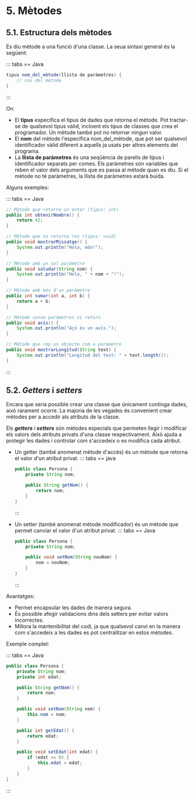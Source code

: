 # 5. Mètodes

## 5.1. Estructura dels mètodes

Es diu mètode a una funció d'una classe. La seua sintaxi general és la següent:

::: tabs
== Java

```java
tipus nom_del_mètode(llista de paràmetres) {
    // cos del mètode
}
```

:::

On:

- El **tipus** especifica el tipus de dades que retorna el mètode. Pot tractar-se de qualsevol tipus vàlid, incloent els tipus de classes que crea el programador. Un mètode també pot no retornar ningun valor.
- El **nom** del mètode l'especifica nom_del_mètode, que pot ser qualsevol identificador vàlid diferent a aquells ja usats per altres elements del programa.
- La **llista de paràmetres** és una seqüència de parells de tipus i identificador separats per comes. Els paràmetres són variables que reben el valor dels arguments que es passa al mètode quan es diu. Si el mètode no té paràmetres, la llista de paràmetres estarà buida.

Alguns exemples:

::: tabs
== Java

```java
// Mètode que retorna un enter (tipus: int)
public int obtenirNombre() {
    return 42;
}

// Mètode que no retorna res (tipus: void)
public void mostrarMissatge() {
    System.out.println("Hola, món!");
}

// Mètode amb un sol paràmetre
public void saludar(String nom) {
    System.out.println("Hola, " + nom + "!");
}

// Mètode amb més d'un paràmetre
public int sumar(int a, int b) {
    return a + b;
}

// Mètode sense paràmetres ni retorn
public void avís() {
    System.out.println("Açò és un avís.");
}

// Mètode que rep un objecte com a paràmetre
public void mostrarLongitud(String text) {
    System.out.println("Longitud del text: " + text.length());
}
```

:::

## 5.2. *Getters* i *setters*

Encara que seria possible crear una classe que únicament continga dades, això rarament ocorre. La majoria de les vegades és convenient crear mètodes per a accedir als atributs de la classe.

Els ***getters*** i ***setters*** són mètodes especials que permeten llegir i modificar els valors dels atributs privats d'una classe respectivament. Això ajuda a protegir les dades i controlar com s'accedeix o es modifica cada atribut.

- Un getter (també anomenat mètode d'accés) és un mètode que retorna el valor d'un atribut privat.
    ::: tabs
    == java

    ```java
    public class Persona {
        private String nom;

        public String getNom() {
            return nom;
        }
    }
    ```

    :::

- Un setter (també anomenat mètode modificador) és un mètode que permet canviar el valor d'un atribut privat.
    ::: tabs
    == Java

    ```java
    public class Persona {
        private String nom;

        public void setNom(String nouNom) {
            nom = nouNom;
        }
    }
    ```

    :::

Avantatges:

- Permet encapsular les dades de manera segura.
- És possible afegir validacions dins dels setters per evitar valors incorrectes.
- Millora la mantenibilitat del codi, ja que qualsevol canvi en la manera com s'accedeix a les dades es pot centralitzar en estos mètodes.

Exemple complet:

::: tabs
== Java

```java
public class Persona {
    private String nom;
    private int edat;

    public String getNom() {
        return nom;
    }

    public void setNom(String nom) {
        this.nom = nom;
    }

    public int getEdat() {
        return edat;
    }

    public void setEdat(int edat) {
        if (edat >= 0) {
            this.edat = edat;
        }
    }
}
```

:::
